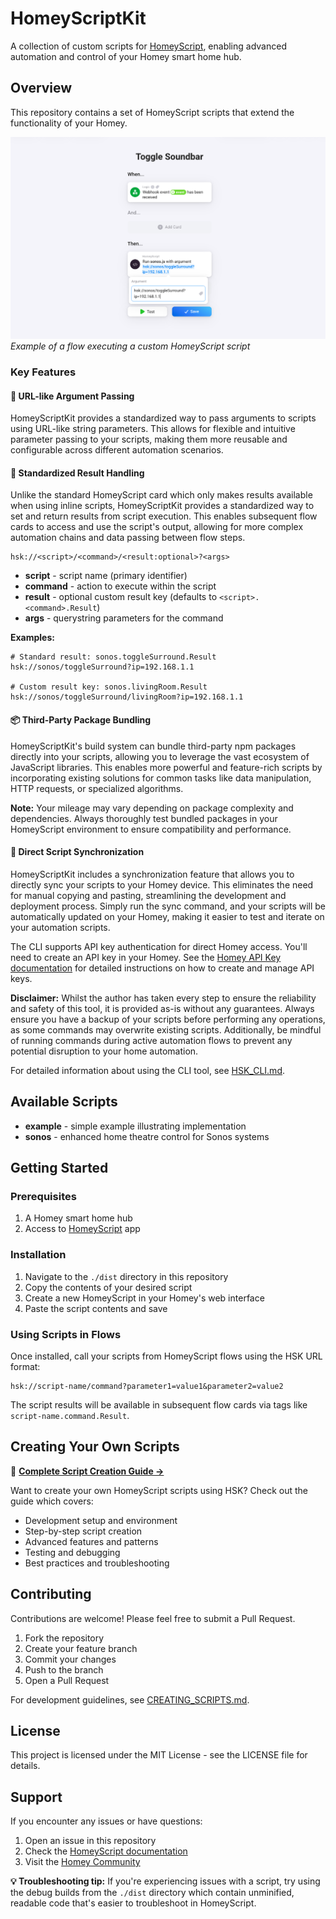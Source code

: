 # HomeyScriptKit

A collection of custom scripts for
[HomeyScript](https://homey.app/en-au/app/com.athom.homeyscript/HomeyScript/),
enabling advanced automation and control of your Homey smart home hub.

## Overview

This repository contains a set of HomeyScript scripts that extend the
functionality of your Homey.

![HomeyScript Example](resources/example.png) _Example of a flow executing a
custom HomeyScript script_

### Key Features

#### 🔗 URL-like Argument Passing

HomeyScriptKit provides a standardized way to pass arguments to scripts using
URL-like string parameters. This allows for flexible and intuitive parameter
passing to your scripts, making them more reusable and configurable across
different automation scenarios.

#### 🔗 Standardized Result Handling

Unlike the standard HomeyScript card which only makes results available when
using inline scripts, HomeyScriptKit provides a standardized way to set and
return results from script execution. This enables subsequent flow cards to
access and use the script's output, allowing for more complex automation chains
and data passing between flow steps.

```
hsk://<script>/<command>/<result:optional>?<args>
```

- **script** - script name (primary identifier)
- **command** - action to execute within the script
- **result** - optional custom result key (defaults to
  `<script>.<command>.Result`)
- **args** - querystring parameters for the command

**Examples:**

```
# Standard result: sonos.toggleSurround.Result
hsk://sonos/toggleSurround?ip=192.168.1.1

# Custom result key: sonos.livingRoom.Result
hsk://sonos/toggleSurround/livingRoom?ip=192.168.1.1
```

#### 📦 Third-Party Package Bundling

HomeyScriptKit's build system can bundle third-party npm packages directly into
your scripts, allowing you to leverage the vast ecosystem of JavaScript
libraries. This enables more powerful and feature-rich scripts by incorporating
existing solutions for common tasks like data manipulation, HTTP requests, or
specialized algorithms.

**Note:** Your mileage may vary depending on package complexity and
dependencies. Always thoroughly test bundled packages in your HomeyScript
environment to ensure compatibility and performance.

#### 🔄 Direct Script Synchronization

HomeyScriptKit includes a synchronization feature that allows you to directly
sync your scripts to your Homey device. This eliminates the need for manual
copying and pasting, streamlining the development and deployment process. Simply
run the sync command, and your scripts will be automatically updated on your
Homey, making it easier to test and iterate on your automation scripts.

The CLI supports API key authentication for direct Homey access. You'll need to
create an API key in your Homey. See the
[Homey API Key documentation](https://support.homey.app/hc/en-us/articles/8178797067292-Getting-started-with-API-Keys)
for detailed instructions on how to create and manage API keys.

**Disclaimer:** Whilst the author has taken every step to ensure the reliability
and safety of this tool, it is provided as-is without any guarantees. Always
ensure you have a backup of your scripts before performing any operations, as
some commands may overwrite existing scripts. Additionally, be mindful of
running commands during active automation flows to prevent any potential
disruption to your home automation.

For detailed information about using the CLI tool, see [HSK_CLI.md](HSK_CLI.md).

## Available Scripts

- **example** - simple example illustrating implementation
- **sonos** - enhanced home theatre control for Sonos systems

## Getting Started

### Prerequisites

1. A Homey smart home hub
2. Access to
   [HomeyScript](https://homey.app/en-au/app/com.athom.homeyscript/HomeyScript/)
   app

### Installation

1. Navigate to the `./dist` directory in this repository
2. Copy the contents of your desired script
3. Create a new HomeyScript in your Homey's web interface
4. Paste the script contents and save

### Using Scripts in Flows

Once installed, call your scripts from HomeyScript flows using the HSK URL
format:

```
hsk://script-name/command?parameter1=value1&parameter2=value2
```

The script results will be available in subsequent flow cards via tags like
`script-name.command.Result`.

## Creating Your Own Scripts

📖 **[Complete Script Creation Guide →](CREATING_SCRIPTS.md)**

Want to create your own HomeyScript scripts using HSK? Check out the guide which
covers:

- Development setup and environment
- Step-by-step script creation
- Advanced features and patterns
- Testing and debugging
- Best practices and troubleshooting

## Contributing

Contributions are welcome! Please feel free to submit a Pull Request.

1. Fork the repository
2. Create your feature branch
3. Commit your changes
4. Push to the branch
5. Open a Pull Request

For development guidelines, see [CREATING_SCRIPTS.md](CREATING_SCRIPTS.md).

## License

This project is licensed under the MIT License - see the LICENSE file for
details.

## Support

If you encounter any issues or have questions:

1. Open an issue in this repository
2. Check the
   [HomeyScript documentation](https://athombv.github.io/com.athom.homeyscript/)
3. Visit the [Homey Community](https://community.homey.app/)

**💡 Troubleshooting tip:** If you're experiencing issues with a script, try
using the debug builds from the `./dist` directory which contain unminified,
readable code that's easier to troubleshoot in HomeyScript.
